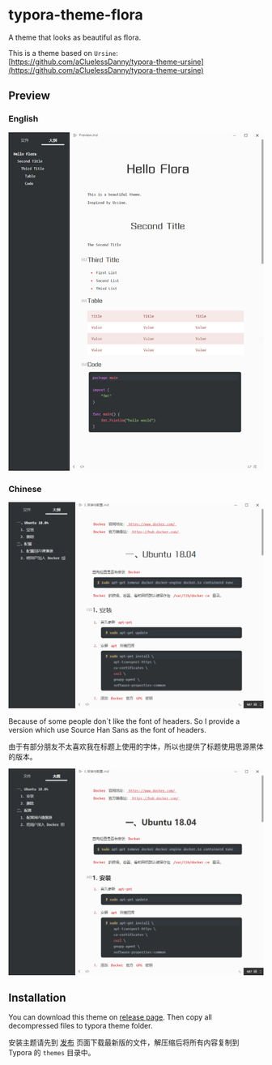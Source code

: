 # typora-theme-flora
A theme that looks as beautiful as flora.

This is a theme based on `Ursine`: [https://github.com/aCluelessDanny/typora-theme-ursine](https://github.com/aCluelessDanny/typora-theme-ursine)

## Preview

### English

![英文.jpg](英文.jpg)

### Chinese

![中文上首方圆体.jpg](中文上首方圆体.jpg)

Because of some people don`t like the font of headers. So I provide a version which use Source Han Sans as the font of headers.

由于有部分朋友不太喜欢我在标题上使用的字体，所以也提供了标题使用思源黑体的版本。

![中文思源.jpg](中文思源.jpg)

## Installation

You can download this theme on [release page](https://github.com/wnanbei/typora-theme-flora/releases/). Then copy all decompressed files to typora theme folder.

安装主题请先到 [发布](https://github.com/wnanbei/typora-theme-flora/releases/) 页面下载最新版的文件，解压缩后将所有内容复制到 Typora 的 `themes` 目录中。



